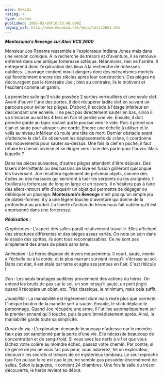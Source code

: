 ```yaml
---
user: Kékidi
rating: 4
type: review
published: 2008-03-06T16:33:48.000Z
legacy_url: http://www.emunova.net/veda/test/2602.htm
---
```

_**Montezuma's Revenge sur Atari VCS 2600**_  

  

Monsieur Joe Panama ressemble à l'explorateur Indiana Jones mais dans une version comique. A la recherche de trésors et d'aventure, il se retrouve enfermé dans une antique forteresse aztèque. Néanmoins, rien ne l'arrête. Il entreprend donc l'exploration des lieux à la recherche de richesses oubliées. L'ouvrage contient moult dangers dont des mécanismes mortels qui fonctionnent encore des siècles après leur construction. Ces pièges ne découragent pas le téméraire Joe ; bien au contraire, ils le motivent et l'excitent comme un gamin.  

  

La première salle qu'il visite possède 2 sorties verrouillées et une seule clef. Avant d'ouvrir l'une des portes, il doit récupérer ladite clef en suivant un parcours pour éviter les pièges. D'abord, il accède à l'étage inférieur en descendant une échelle. Il ne peut pas directement sauter en bas, sinon il va s'écraser au sol les 4 fers en l'air et perdre une vie. Ensuite, il doit prendre garde au tapis roulant qui le pousse vers le vide. Puis il prend son élan et saute pour attraper une corde. Encore une échelle à utiliser et le voilà au niveau inférieur où roule une tête de mort. Dernier obstacle avant d'atteindre la clef. En observant les déplacements du crâne, il coordonne ses mouvements pour sauter au-dessus. Une fois la clef en poche, il faut refaire le chemin inverse et se diriger vers l'une des porte pour l'ouvrir. Mais laquelle ?  

Dans les pièces suivantes, d'autres pièges attendent d'être déjoués. Des lasers intermittents ou des bassins de lave en fusion grilleront quiconque les traversant. Joe récoltera également de précieux objets, comme des épées ou des massues qui serviront à tuer les serpents ou les araignées. Il fouillera la forteresse de long en large et en travers, il n'hésitera pas à faire des allers-retours afin d'acquérir un objet qui permettra de dégager ou débloquer un passage. **Montezuma's Revenge** n'est pas qu'un simple jeu de plates-formes, il y a une légère touche d'aventure qui donne de la profondeur au produit. La liberté d'action du héros nous fait oublier qu'il est emprisonné dans une forteresse.  

  

_**Réalisation :**_  

  

_Graphismes :_ L'aspect des salles paraît relativement travaillé. Elles affichent des structures différentes et des pièges assez variés. On note un soin dans le dessin des sprites, ils sont tous reconnaissables. Ce ne sont pas simplement des amas de pixels sans âme.  

  

_Animation :_ Le héros dispose de divers mouvements. Il court, saute, monte à l'échelle ou à la corde, et le plus marrant survient lorsqu'il s'écrase au sol. Dans cet état, il est étalé par terre et agite ses jambes en l'air. C'est ridicule !  

  

_Son :_ Les seuls bruitages audibles proviennent des actions du héros. On entend les bruits de pas sur le sol, un son lorsqu'il saute, un petit jingle quand il récupère un objet, etc. Très classique, le minimum, mais cela suffit.  

  

_Jouabilité :_ La maniabilité est légèrement dure mais reste plus que correcte. L'unique bouton de la manette sert à sauter. Ensuite, le stick déplace le personnage. Quand Joe récupère une arme, il l'utilise automatiquement sur le premier ennemi qu'il touche, puis la perd immédiatement après. Ainsi, la maniabilité garde toute sa simplicité.  

  

_Durée de vie :_ L'exploration demande beaucoup d'adresse car le moindre faux pas est sanctionné par la perte d'une vie. Elle nécessite beaucoup de concentration et de sang-froid. Si vous avez les nerfs à vif et que vous lâchez votre colère au moindre échec, passez votre chemin. Par contre, si ce genre de jeu ne vous fait pas peur, vous adorerez, tel un explorateur, découvrir les secrets et trésors de ce mystérieux tombeau. Le seul reproche que l'on puisse faire est que le jeu ne semble pas posséder énormément de salles. Selon la jaquette, il contient 24 chambres. Une fois la salle du trésor découverte, le héros revient au début.